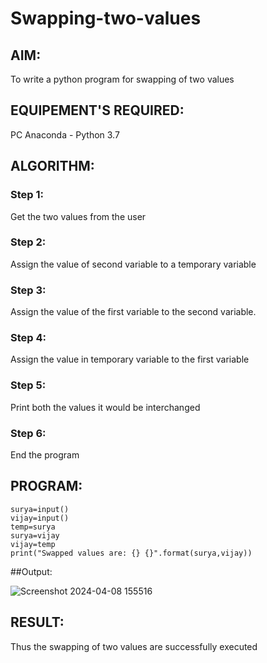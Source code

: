 # Swapping-two-values
## AIM:
To write a python program for swapping of two values
## EQUIPEMENT'S REQUIRED: 
PC
Anaconda - Python 3.7
## ALGORITHM: 
### Step 1:
Get the two values from the user
### Step 2: 
Assign the value of second variable to a temporary variable 
### Step 3: 
Assign the value of the first variable to the second variable.
### Step 4:  
Assign the value in temporary variable to the first variable
### Step 5: 
Print both the values it would be interchanged
### Step 6: 
End the program
## PROGRAM:
```
surya=input()
vijay=input()
temp=surya
surya=vijay
vijay=temp
print("Swapped values are: {} {}".format(surya,vijay))
```
##Output:

![Screenshot 2024-04-08 155516](https://github.com/pavithraselvaraj30/Swapping-two-values/assets/149366880/0d1ad54a-bb3c-4a94-a6ae-575ca52f7014)



## RESULT:
Thus the swapping of two values are successfully executed



